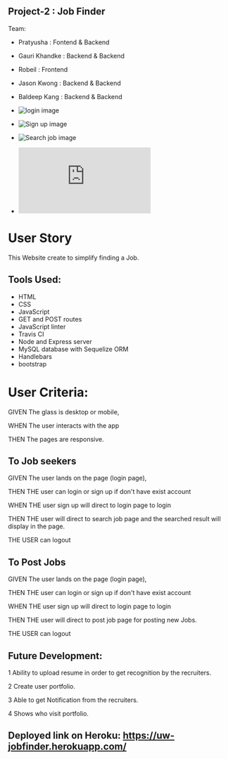 ## Project-2 : Job Finder

Team:
* Pratyusha     : Fontend & Backend 
* Gauri Khandke : Backend & Backend 
* Robeil        : Frontend          
* Jason Kwong   : Backend & Backend 
* Baldeep Kang  : Backend & Backend 


* ![login image](https://uw-jobfinder.herokuapp.com/)
* ![Sign up image](https://uw-jobfinder.herokuapp.com/signup)
* ![Search job image](https://uw-jobfinder.herokuapp.com/members)
* ![Post job image](https://uw-jobfinder.herokuapp.com/postjob.html)

 # User Story

This Website create to simplify finding a Job.




## Tools Used:

* HTML
* CSS
* JavaScript
* GET and POST routes
* JavaScript linter
* Travis CI
* Node and Express server
* MySQL database with Sequelize ORM
* Handlebars
* bootstrap

# User Criteria:

GIVEN The glass is desktop or mobile,

​WHEN The user interacts with the app

THEN The pages are responsive.

## To Job seekers

GIVEN The user  lands on the page (login page),

THEN THE user can  login or sign up if don't have exist account

WHEN THE user sign up will direct to login page to login

THEN THE user will direct to search job page and the searched result will display in the page.

THE USER can logout

## To Post Jobs

GIVEN The user lands on the page (login page),

THEN THE user can  login or sign up if don't have exist account

WHEN THE user sign up will direct to login page to login

THEN THE user will direct to post job page for posting new Jobs.

THE USER can logout

## Future Development:

1 Ability to upload resume in order to get recognition by the recruiters.

2 Create user portfolio.

3 Able to get Notification from the recruiters.

4 Shows who visit portfolio.


## Deployed link on Heroku: https://uw-jobfinder.herokuapp.com/

